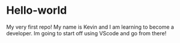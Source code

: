 # Hello-world
My very first repo!
My name is Kevin and I am learning to become a developer. Im going to start off using VScode and go from there!
